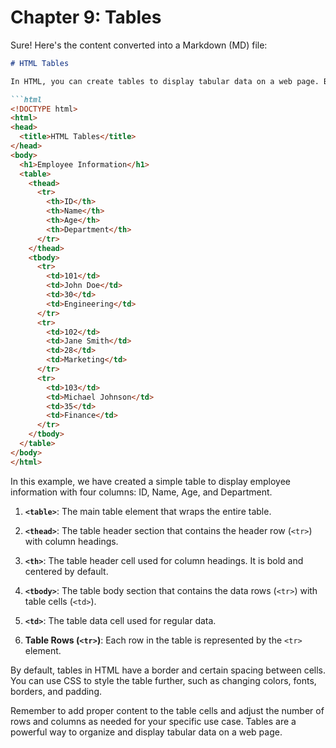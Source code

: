 # Chapter 9: Tables

Sure! Here's the content converted into a Markdown (MD) file:

```markdown
# HTML Tables

In HTML, you can create tables to display tabular data on a web page. Below is an example of a simple table showing employee information:

```html
<!DOCTYPE html>
<html>
<head>
  <title>HTML Tables</title>
</head>
<body>
  <h1>Employee Information</h1>
  <table>
    <thead>
      <tr>
        <th>ID</th>
        <th>Name</th>
        <th>Age</th>
        <th>Department</th>
      </tr>
    </thead>
    <tbody>
      <tr>
        <td>101</td>
        <td>John Doe</td>
        <td>30</td>
        <td>Engineering</td>
      </tr>
      <tr>
        <td>102</td>
        <td>Jane Smith</td>
        <td>28</td>
        <td>Marketing</td>
      </tr>
      <tr>
        <td>103</td>
        <td>Michael Johnson</td>
        <td>35</td>
        <td>Finance</td>
      </tr>
    </tbody>
  </table>
</body>
</html>
```

In this example, we have created a simple table to display employee information with four columns: ID, Name, Age, and Department.

1. **`<table>`**: The main table element that wraps the entire table.

2. **`<thead>`**: The table header section that contains the header row (`<tr>`) with column headings.

3. **`<th>`**: The table header cell used for column headings. It is bold and centered by default.

4. **`<tbody>`**: The table body section that contains the data rows (`<tr>`) with table cells (`<td>`).

5. **`<td>`**: The table data cell used for regular data.

6. **Table Rows (`<tr>`)**: Each row in the table is represented by the `<tr>` element.

By default, tables in HTML have a border and certain spacing between cells. You can use CSS to style the table further, such as changing colors, fonts, borders, and padding.

Remember to add proper content to the table cells and adjust the number of rows and columns as needed for your specific use case. Tables are a powerful way to organize and display tabular data on a web page.
```

